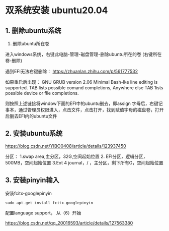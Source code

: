 # 双系统安装 ubuntu20.04

## 1. 删除ubuntu系统

1. 删除ubuntu所在卷

进入windows系统，右键此电脑-管理-磁盘管理-删除ubuntu所在的卷 (右键所在卷-删除)

遇到EFI无法右键删除：
 https://zhuanlan.zhihu.com/p/561777532

如果重启后出现：
GNU GRUB version 2.06
Minimal Bash-lke line editing is supported.  TAB lists possible comand completions, Anywhere else TAB 1ists possible device or flle completions.

则按照上述链接将window下面的EFI中的ubuntu删去，即assign 字母后，右键记事本，通过管理员权限进入，点击文件，点击打开，找到赋值字母的磁盘卷，打开后删去EFI内的ubuntu文件

## 2. 安装ubuntu系统

https://blog.csdn.net/YIBO0408/article/details/123937450

分区：
1.swap area,主分区，32G,空间起始位置
2. EFI分区，逻辑分区，500MB，空间起始位置
3.Ext 4 journal，/ ，主分区，剩下所有G，空间起始位置



## 3. 安装pinyin输入

安装fcitx-googlepinyin

```
sudo apt-get install fcitx-googlepinyin
```

配置language support， 从（6）开始

https://blog.csdn.net/qq_20016593/article/details/127563380
